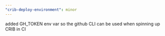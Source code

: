 ```yaml
---
"crib-deploy-environment": minor
---
```


added GH_TOKEN env var so the github CLI can be used when spinning up CRIB in CI
